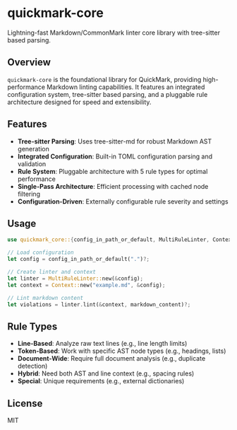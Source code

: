 # quickmark-core

Lightning-fast Markdown/CommonMark linter core library with tree-sitter based parsing.

## Overview

`quickmark-core` is the foundational library for QuickMark, providing high-performance Markdown linting capabilities. It features an integrated configuration system, tree-sitter based parsing, and a pluggable rule architecture designed for speed and extensibility.

## Features

- **Tree-sitter Parsing**: Uses tree-sitter-md for robust Markdown AST generation
- **Integrated Configuration**: Built-in TOML configuration parsing and validation
- **Rule System**: Pluggable architecture with 5 rule types for optimal performance
- **Single-Pass Architecture**: Efficient processing with cached node filtering
- **Configuration-Driven**: Externally configurable rule severity and settings

## Usage

```rust
use quickmark_core::{config_in_path_or_default, MultiRuleLinter, Context};

// Load configuration
let config = config_in_path_or_default(".")?;

// Create linter and context
let linter = MultiRuleLinter::new(&config);
let context = Context::new("example.md", &config);

// Lint markdown content
let violations = linter.lint(&context, markdown_content)?;
```

## Rule Types

- **Line-Based**: Analyze raw text lines (e.g., line length limits)
- **Token-Based**: Work with specific AST node types (e.g., headings, lists)
- **Document-Wide**: Require full document analysis (e.g., duplicate detection)
- **Hybrid**: Need both AST and line context (e.g., spacing rules)
- **Special**: Unique requirements (e.g., external dictionaries)

## License

MIT